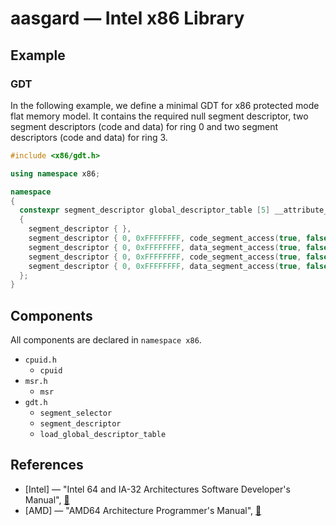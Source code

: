 # aasgard &mdash; Intel x86 Library

## Example

### GDT

In the following example, we define a minimal GDT for x86 protected mode flat memory model. It contains the required null segment descriptor, two segment descriptors (code and data) for ring 0 and two segment descriptors (code and data) for ring 3.

```c++
#include <x86/gdt.h>

using namespace x86;

namespace
{
  constexpr segment_descriptor global_descriptor_table [5] __attribute__(( used, aligned(8), section(".gdt") )) =
  {
    segment_descriptor { },
    segment_descriptor { 0, 0xFFFFFFFF, code_segment_access(true, false, 0), segment_granularity(false, true, true) },
    segment_descriptor { 0, 0xFFFFFFFF, data_segment_access(true, false, 0), segment_granularity(false, true, true) },
    segment_descriptor { 0, 0xFFFFFFFF, code_segment_access(true, false, 3), segment_granularity(false, true, true) },
    segment_descriptor { 0, 0xFFFFFFFF, data_segment_access(true, false, 3), segment_granularity(false, true, true) },
  };
}
```

## Components

All components are declared in `namespace x86`.

* `cpuid.h`
  * `cpuid`
* `msr.h`
  * `msr`
* `gdt.h`
  * `segment_selector` 
  * `segment_descriptor`
  * `load_global_descriptor_table`


## References

* [Intel] &mdash; "Intel 64 and IA-32 Architectures Software Developer's Manual", [:link:](http://www.intel.com/products/processor/manuals/)
* [AMD] &mdash; "AMD64 Architecture Programmer's Manual", [:link:](http://developer.amd.com/resources/documentation-articles/developer-guides-manuals/)
